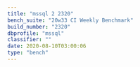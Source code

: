 ```yaml
---
title: "mssql 2 2320"
bench_suite: "20w33 CI Weekly Benchmark"
build_number: "2320"
dbprofile: "mssql"
classifier: ""
date: 2020-08-10T03:00:06
type: "bench"
---
```

